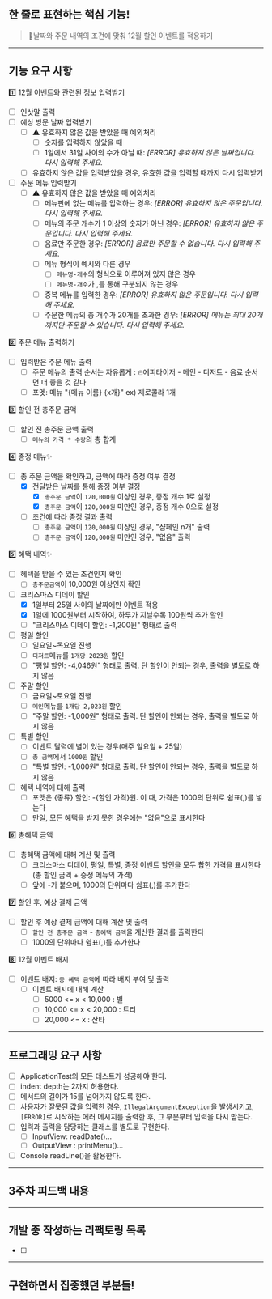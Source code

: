 ## 한 줄로 표현하는 핵심 기능!

> 🎄날짜와 주문 내역의 조건에 맞춰 12월 할인 이벤트를 적용하기

---

## 기능 요구 사항

1️⃣ 12월 이벤트와 관련된 정보 입력받기

-[ ] 인삿말 출력
-[ ] 예상 방문 날짜 입력받기
    -[ ] ⚠️ 유효하지 않은 값을 받았을 때 예외처리
        -[ ] 숫자를 입력하지 않았을 때
        -[ ] 1일에서 31일 사이의 수가 아닐 때: *[ERROR] 유효하지 않은 날짜입니다. 다시 입력해 주세요.*
    -[ ] 유효하지 않은 값을 입력받았을 경우, 유효한 값을 입력할 때까지 다시 입력받기
-[ ] 주문 메뉴 입력받기
    -[ ] ⚠️ 유효하지 않은 값을 받았을 때 예외처리
        -[ ] 메뉴판에 없는 메뉴를 입력하는 경우: *[ERROR] 유효하지 않은 주문입니다. 다시 입력해 주세요.*
        -[ ] 메뉴의 주문 개수가 1 이상의 숫자가 아닌 경우: *[ERROR] 유효하지 않은 주문입니다. 다시 입력해 주세요.*
        -[ ] 음료만 주문한 경우: *[ERROR] 음료만 주문할 수 없습니다. 다시 입력해 주세요.*
        -[ ] 메뉴 형식이 예시와 다른 경우
            -[ ] `메뉴명-개수`의 형식으로 이루어져 있지 않은 경우
            -[ ] `메뉴명-개수`가 ,를 통해 구분되지 않는 경우
        -[ ] 중복 메뉴를 입력한 경우: *[ERROR] 유효하지 않은 주문입니다. 다시 입력해 주세요.*
        -[ ] 주문한 메뉴의 총 개수가 20개를 초과한 경우: *[ERROR] 메뉴는 최대 20개까지만 주문할 수 있습니다. 다시 입력해 주세요.*

2️⃣ 주문 메뉴 출력하기

-[ ] 입력받은 주문 메뉴 출력
    -[ ] 주문 메뉴의 출력 순서는 자유롭게 : 🔥에피타이저 - 메인 - 디저트 - 음료 순서면 더 좋을 것 같다
    -[ ] 포멧: 메뉴 "{메뉴 이름} {x개}"   ex) 제로콜라 1개

3️⃣ 할인 전 총주문 금액

-[ ] 할인 전 총주문 금액 출력
    -[ ] `메뉴의 가격 * 수량`의 총 합계

4️⃣ 증정 메뉴✨

-[ ] 총 주문 금액을 확인하고, 금액에 따라 증정 여부 결정
    -[x] 전달받은 날짜를 통해 증정 여부 결정
        -[x] `총주문 금액`이 `120,000원` 이상인 경우, 증정 개수 1로 설정
        -[x] `총주문 금액`이 `120,000원` 미만인 경우, 증정 개수 0으로 설정
    -[ ] 조건에 따라 증정 결과 출력
        -[ ] `총주문 금액`이 `120,000원` 이상인 경우, "샴페인 n개" 출력
        -[ ] `총주문 금액`이 `120,000원` 미만인 경우, "없음" 출력

5️⃣ 혜택 내역✨

-[ ] 혜택을 받을 수 있는 조건인지 확인
    -[ ] `총주문금액`이 10,000원 이상인지 확인
-[ ] 크리스마스 디데이 할인
    -[x] 1일부터 25일 사이의 날짜에만 이벤트 적용
    -[x] 1일에 1000원부터 시작하여, 하루가 지날수록 100원씩 추가 할인
    -[ ] "크리스마스 디데이 할인: -1,200원" 형태로 출력
-[ ] 평일 할인
    -[ ] 일요일~목요일 진행
    -[ ] `디저트`메뉴를 `1개당 2023원` 할인
    -[ ] "평일 할인: -4,046원" 형태로 출력. 단 할인이 안되는 경우, 출력을 별도로 하지 않음
-[ ] 주말 할인
    -[ ] 금요일~토요일 진행
    -[ ] `메인`메뉴를 `1개당 2,023원` 할인
    -[ ] "주말 할인: -1,000원" 형태로 출력. 단 할인이 안되는 경우, 출력을 별도로 하지 않음
-[ ] 특별 할인
    -[ ] 이벤트 달력에 별이 있는 경우(매주 일요일 + 25일)
    -[ ] `총 금액`에서 `1000원` 할인
    -[ ] "특별 할인: -1,000원" 형태로 출력. 단 할인이 안되는 경우, 출력을 별도로 하지 않음
-[ ] 혜택 내역에 대해 출력
    -[ ] 포맷은 {종류} 할인: -{할인 가격}원. 이 때, 가격은 1000의 단위로 쉼표(,)를 넣는다
    -[ ] 만일, 모든 혜택을 받지 못한 경우에는 "없음"으로 표시한다

6️⃣ 총혜택 금액

-[ ] 총혜택 금액에 대해 계산 및 출력
    -[ ] 크리스마스 디데이, 평일, 특별, 증정 이벤트 할인을 모두 합한 가격을 표시한다 (총 할인 금액 + 증정 메뉴의 가격)
    -[ ] 앞에 -가 붙으며, 1000의 단위마다 쉼표(,)를 추가한다

7️⃣ 할인 후, 예상 결제 금액

-[ ] 할인 후 예상 결제 금액에 대해 계산 및 출력
    -[ ] `할인 전 총주문 금액` - `총혜택 금액`을 계산한 결과를 출력한다
    -[ ] 1000의 단위마다 쉼표(,)를 추가한다

8️⃣ 12월 이벤트 배지

-[ ] 이벤트 배지: `총 혜택 금액`에 따라 배지 부여 및 출력
    -[ ] 이벤트 배지에 대해 계산
        -[ ] 5000 <= x < 10,000 : 별
        -[ ] 10,000 <= x < 20,000 : 트리
        -[ ] 20,000 <= x : 산타

---

## 프로그래밍 요구 사항

-[ ] ApplicationTest의 모든 테스트가 성공해야 한다.
-[ ] indent depth는 2까지 허용한다.
-[ ] 메서드의 길이가 15를 넘어가지 않도록 한다.
-[ ] 사용자가 잘못된 값을 입력한 경우, `IllegalArgumentException`을 발생시키고, `[ERROR]`로 시작하는 에러 메시지를 출력한 후, 그 부분부터 입력을 다시 받는다.
-[ ] 입력과 출력을 담당하는 클래스를 별도로 구현한다.
    -[ ] InputView: readDate()...
    -[ ] OutputView : printMenu()...
-[ ] Console.readLine()을 활용한다.

---

## 3주차 피드백 내용

---

## 개발 중 작성하는 리팩토링 목록

-[ ] 

---

## 구현하면서 집중했던 부분들!
